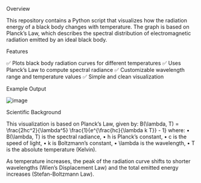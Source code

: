 Overview

This repository contains a Python script that visualizes how the radiation energy of a black body changes with temperature. The graph is based on Planck’s Law, which describes the spectral distribution of electromagnetic radiation emitted by an ideal black body.


Features

✅ Plots black body radiation curves for different temperatures
✅ Uses Planck’s Law to compute spectral radiance
✅ Customizable wavelength range and temperature values
✅ Simple and clean visualization


Example Output

![image](https://github.com/user-attachments/assets/b12af4b2-b225-4c77-9025-4338008dae35)


Scientific Background

This visualization is based on Planck’s Law, given by:
B(\lambda, T) = \frac{2hc^2}{\lambda^5} \frac{1}{e^{\frac{hc}{\lambda k T}} - 1}
where:
	•	B(\lambda, T) is the spectral radiance,
	•	h is Planck’s constant,
	•	c is the speed of light,
	•	k is Boltzmann’s constant,
	•	\lambda is the wavelength,
	•	T is the absolute temperature (Kelvin).

As temperature increases, the peak of the radiation curve shifts to shorter wavelengths (Wien’s Displacement Law) and the total emitted energy increases (Stefan-Boltzmann Law).
